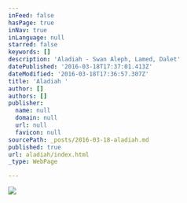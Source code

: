```yaml
---
inFeed: false
hasPage: true
inNav: true
inLanguage: null
starred: false
keywords: []
description: 'Aladiah - Swan Aleph, Lamed, Dalet'
datePublished: '2016-03-18T17:37:01.413Z'
dateModified: '2016-03-18T17:36:57.307Z'
title: 'Aladiah '
author: []
authors: []
publisher:
  name: null
  domain: null
  url: null
  favicon: null
sourcePath: _posts/2016-03-18-aladiah.md
published: true
url: aladiah/index.html
_type: WebPage

---
```

![](https://the-grid-user-content.s3-us-west-2.amazonaws.com/80acab4b-570b-43f6-8927-76b53a84528b.jpg)